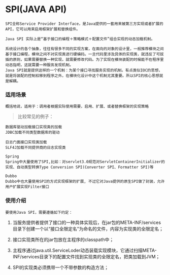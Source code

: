 # SPI(JAVA API)

    SPI全称Service Provider Interface，是Java提供的一套用来被第三方实现或者扩展的API，它可以用来启用框架扩展和替换组件。
    
    Java SPI 实际上是“基于接口的编程＋策略模式＋配置文件”组合实现的动态加载机制。
    
    系统设计的各个抽象，往往有很多不同的实现方案，在面向的对象的设计里，一般推荐模块之间基于接口编程，模块之间不对实现类进行硬编码。一旦代码里涉及具体的实现类，就违反了可拔插的原则，如果需要替换一种实现，就需要修改代码。为了实现在模块装配的时候能不在程序里动态指明，这就需要一种服务发现机制。
    Java SPI就是提供这样的一个机制：为某个接口寻找服务实现的机制。有点类似IOC的思想，就是将装配的控制权移到程序之外，在模块化设计中这个机制尤其重要。所以SPI的核心思想就是解耦。
    
### 适用场景

    概括地说，适用于：调用者根据实际使用需要，启用、扩展、或者替换框架的实现策略
    
> 比较常见的例子：
    
    数据库驱动加载接口实现类的加载
    JDBC加载不同类型数据库的驱动
    
    日志门面接口实现类加载
    SLF4J加载不同提供商的日志实现类
    
    Spring
    Spring中大量使用了SPI,比如：对servlet3.0规范对ServletContainerInitializer的实现、自动类型转换Type Conversion SPI(Converter SPI、Formatter SPI)等
    
    Dubbo
    Dubbo中也大量使用SPI的方式实现框架的扩展, 不过它对Java提供的原生SPI做了封装，允许用户扩展实现Filter接口

### 使用介绍

    要使用Java SPI，需要遵循如下约定：

1. 当服务提供者提供了接口的一种具体实现后，在jar包的META-INF/services目录下创建一个以“接口全限定名”为命名的文件，内容为实现类的全限定名；

2. 接口实现类所在的jar包放在主程序的classpath中；

3. 主程序通过java.util.ServiceLoder动态装载实现模块，它通过扫描META-INF/services目录下的配置文件找到实现类的全限定名，把类加载到JVM；

4. SPI的实现类必须携带一个不带参数的构造方法；

